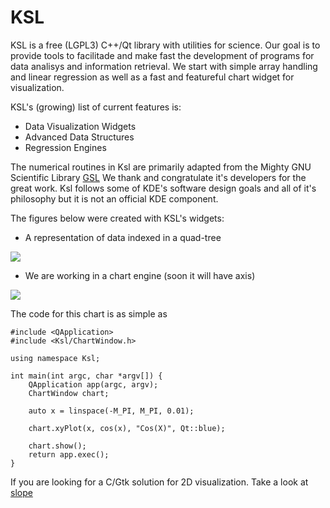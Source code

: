 KSL
===

KSL is a free (LGPL3) C++/Qt library with utilities for science. Our goal
is to provide tools to facilitade and make fast the development of programs
for data analisys and information retrieval. We start with simple array
handling and linear regression as well as a fast and featureful chart
widget for visualization.

KSL's (growing) list of current features is:

   * Data Visualization Widgets
   * Advanced Data Structures
   * Regression Engines

The numerical routines in Ksl are primarily adapted from the Mighty GNU
Scientific Library [GSL](http://www.gnu.org/software/gsl)
We thank and congratulate it's developers for the great work. Ksl follows
some of KDE's software design goals and all of it's philosophy but it is
not an official KDE component.

The figures below were created with KSL's widgets:

   * A representation of data indexed in a quad-tree

![](https://github.com/elvismt/Ksl/blob/devel/tests/quadtree.png)

   * We are working in a chart engine (soon it will have axis)

![](https://github.com/elvismt/Ksl/blob/devel/tests/chart.png)

The code for this chart is as simple as

    #include <QApplication>
    #include <Ksl/ChartWindow.h>

    using namespace Ksl;

    int main(int argc, char *argv[]) {
        QApplication app(argc, argv);
        ChartWindow chart;
        
        auto x = linspace(-M_PI, M_PI, 0.01);
        
        chart.xyPlot(x, cos(x), "Cos(X)", Qt::blue);
        
        chart.show();
        return app.exec();
    }

If you are looking for a C/Gtk solution for 2D visualization. Take a look
at [slope](https://github.com/elvismt/slope)
